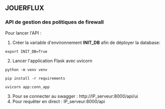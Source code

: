 ## JOUERFLUX
### API de gestion des politiques de firewall

Pour lancer l'API :

1. Créer la variable d'environnement **INIT_DB** afin de déployer la database:

`export INIT_DB=True`

2. Lancer l'application Flask avec uvicorn

`python -m venv venv`

`pip install -r requirements`

`uvicorn app:conn_app`

3. Pour se connecter au swagger : http://IP_serveur:8000/api/ui
4. Pour requêter en direct : IP_serveur:8000/api


